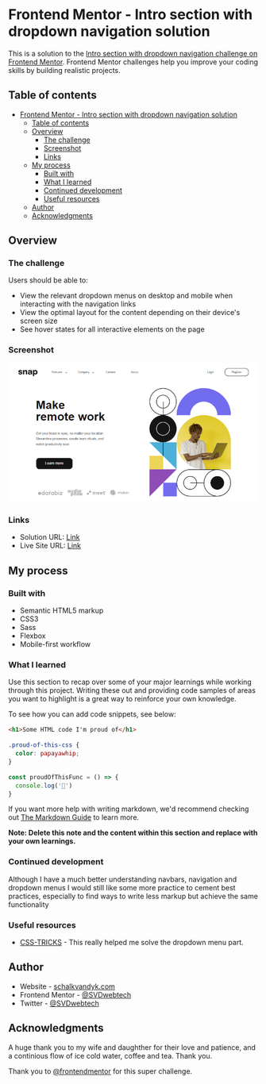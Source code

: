 # Frontend Mentor - Intro section with dropdown navigation solution

This is a solution to the [Intro section with dropdown navigation challenge on Frontend Mentor](https://www.frontendmentor.io/challenges/intro-section-with-dropdown-navigation-ryaPetHE5). Frontend Mentor challenges help you improve your coding skills by building realistic projects. 

## Table of contents

- [Frontend Mentor - Intro section with dropdown navigation solution](#frontend-mentor---intro-section-with-dropdown-navigation-solution)
  - [Table of contents](#table-of-contents)
  - [Overview](#overview)
    - [The challenge](#the-challenge)
    - [Screenshot](#screenshot)
    - [Links](#links)
  - [My process](#my-process)
    - [Built with](#built-with)
    - [What I learned](#what-i-learned)
    - [Continued development](#continued-development)
    - [Useful resources](#useful-resources)
  - [Author](#author)
  - [Acknowledgments](#acknowledgments)

## Overview

### The challenge

Users should be able to:

- View the relevant dropdown menus on desktop and mobile when interacting with the navigation links
- View the optimal layout for the content depending on their device's screen size
- See hover states for all interactive elements on the page

### Screenshot

![](./images/screenshotSolution.png)

### Links

- Solution URL: [Link](https://www.frontendmentor.io/solutions/intro-section-with-dropdown-navigation-d-_qiJ8IZR)
- Live Site URL: [Link](https://svdwebtech.github.io/introSectDropDwnMenu027/)

## My process

### Built with

- Semantic HTML5 markup
- CSS3
- Sass
- Flexbox
- Mobile-first workflow

### What I learned

Use this section to recap over some of your major learnings while working through this project. Writing these out and providing code samples of areas you want to highlight is a great way to reinforce your own knowledge.

To see how you can add code snippets, see below:

```html
<h1>Some HTML code I'm proud of</h1>
```
```css
.proud-of-this-css {
  color: papayawhip;
}
```
```js
const proudOfThisFunc = () => {
  console.log('🎉')
}
```

If you want more help with writing markdown, we'd recommend checking out [The Markdown Guide](https://www.markdownguide.org/) to learn more.

**Note: Delete this note and the content within this section and replace with your own learnings.**

### Continued development

Although I have a much better understanding navbars, navigation and dropdown menus I would still like some more practice to cement best practices, especially to find ways to write less markup but achieve the same functionality

### Useful resources

- [CSS-TRICKS](https://css-tricks.com/solved-with-css-dropdown-menus/) - This really helped me solve the dropdown menu part.

## Author

- Website - [schalkvandyk.com](https://www.schalkvandyk.com)
- Frontend Mentor - [@SVDwebtech](https://www.frontendmentor.io/profile/SVDwebtech)
- Twitter - [@SVDwebtech](https://www.twitter.com/@SVDwebtech)

## Acknowledgments

A huge thank you to my wife and daughther for their love and patience, and a continious flow of ice cold water, coffee and tea. Thank you.

Thank you to [@frontendmentor](https://www.frontendmentor.io/home) for this super challenge. 
